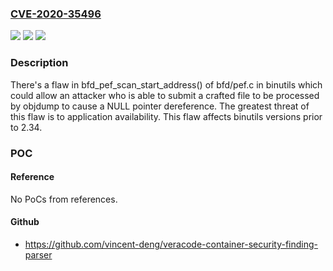 ### [CVE-2020-35496](https://cve.mitre.org/cgi-bin/cvename.cgi?name=CVE-2020-35496)
![](https://img.shields.io/static/v1?label=Product&message=binutils&color=blue)
![](https://img.shields.io/static/v1?label=Version&message=n%2Fa&color=blue)
![](https://img.shields.io/static/v1?label=Vulnerability&message=CWE-476&color=brighgreen)

### Description

There's a flaw in bfd_pef_scan_start_address() of bfd/pef.c in binutils which could allow an attacker who is able to submit a crafted file to be processed by objdump to cause a NULL pointer dereference. The greatest threat of this flaw is to application availability. This flaw affects binutils versions prior to 2.34.

### POC

#### Reference
No PoCs from references.

#### Github
- https://github.com/vincent-deng/veracode-container-security-finding-parser

